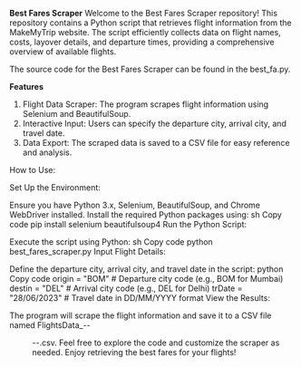 **Best Fares Scraper**
  Welcome to the Best Fares Scraper repository! This repository contains a Python script that retrieves flight information from the MakeMyTrip website. The script efficiently collects data on flight names, costs, layover details, and departure times, providing a comprehensive overview of available flights.

  The source code for the Best Fares Scraper can be found in the best_fa.py.

**Features**
1) Flight Data Scraper: The program scrapes flight information using Selenium and BeautifulSoup.
2) Interactive Input: Users can specify the departure city, arrival city, and travel date.
3) Data Export: The scraped data is saved to a CSV file for easy reference and analysis.

How to Use:

Set Up the Environment:

Ensure you have Python 3.x, Selenium, BeautifulSoup, and Chrome WebDriver installed.
Install the required Python packages using:
sh
Copy code
pip install selenium beautifulsoup4
Run the Python Script:

Execute the script using Python:
sh
Copy code
python best_fares_scraper.py
Input Flight Details:

Define the departure city, arrival city, and travel date in the script:
python
Copy code
origin = "BOM"   # Departure city code (e.g., BOM for Mumbai)
destin = "DEL"   # Arrival city code (e.g., DEL for Delhi)
trDate = "28/06/2023"  # Travel date in DD/MM/YYYY format
View the Results:

The program will scrape the flight information and save it to a CSV file named FlightsData_<origin>-<destin>-<dd>-<mm>-<yyyy>.csv.
Feel free to explore the code and customize the scraper as needed. Enjoy retrieving the best fares for your flights!
